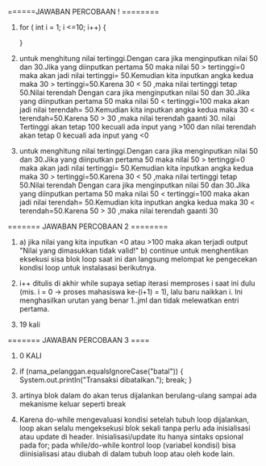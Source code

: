 ======JAWABAN PERCOBAAN ! ========

1. for ( int i = 1; i <=10; i++) {

   }

2. untuk menghitung nilai tertinggi.Dengan cara jika menginputkan nilai 50 dan 30.Jika yang diinputkan pertama 50 maka nilai 50 > tertinggi=0 maka akan jadi nilai tertinggi= 50.Kemudian kita inputkan angka kedua maka 30 > tertinggi=50.Karena 30 < 50 ,maka nilai tertinggi tetap 50.Nilai terendah Dengan cara jika menginputkan nilai 50 dan 30.Jika yang diinputkan pertama 50 maka nilai 50 < tertinggi=100 maka akan jadi nilai terendah= 50.Kemudian kita inputkan angka kedua maka 30 < terendah=50.Karena 50 > 30 ,maka nilai terendah gaanti 30.
   nilai Tertinggi akan tetap 100 kecuali ada input yang >100 dan nilai terendah akan tetap 0 kecuali ada input yang <0

3. untuk menghitung nilai tertinggi.Dengan cara jika menginputkan nilai 50 dan 30.Jika yang diinputkan pertama 50 maka nilai 50 > tertinggi=0 maka akan jadi nilai tertinggi= 50.Kemudian kita inputkan angka kedua maka 30 > tertinggi=50.Karena 30 < 50 ,maka nilai tertinggi tetap 50.Nilai terendah Dengan cara jika menginputkan nilai 50 dan 30.Jika yang diinputkan pertama 50 maka nilai 50 < tertinggi=100 maka akan jadi nilai terendah= 50.Kemudian kita inputkan angka kedua maka 30 < terendah=50.Karena 50 > 30 ,maka nilai terendah gaanti 30

======= JAWABAN PERCOBAAN 2 ========

1. a) jika nilai yang kita inputkan <0 atau >100 maka akan terjadi output "Nilai yang dimasukkan tidak valid!"
   b) continue untuk menghentikan eksekusi sisa blok loop saat ini dan langsung melompat ke pengecekan kondisi loop untuk instalasasi berikutnya.

2. i++ ditulis di akhir while supaya setiap iterasi memproses i saat ini dulu (mis. i = 0 → proses mahasiswa ke-(i+1) = 1), lalu baru naikkan i. Ini menghasilkan urutan yang benar 1..jml dan tidak melewatkan entri pertama.

3. 19 kali

======= JAWABAN PERCOBAAN 3 ====

1. 0 KALI

2. if (nama_pelanggan.equalsIgnoreCase("batal")) {
   System.out.println("Transaksi dibatalkan.");
   break;
   }

3. artinya blok dalam do akan terus dijalankan berulang-ulang sampai ada mekanisme keluar seperti break

4. Karena do-while mengevaluasi kondisi setelah tubuh loop dijalankan, loop akan selalu mengeksekusi blok sekali tanpa perlu ada inisialisasi atau update di header. Inisialisasi/update itu hanya sintaks opsional pada for; pada while/do-while kontrol loop (variabel kondisi) bisa diinisialisasi atau diubah di dalam tubuh loop atau oleh kode lain.
